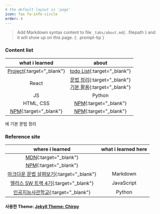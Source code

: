 ```yaml
---
# the default layout is 'page'
icon: fas fa-info-circle
order: 4
---
```


> Add Markdown syntax content to file `_tabs/about.md`{: .filepath } and it will show up on this page.
> {: .prompt-tip }

### Content list

|                                             what i learned                                             |                                                                                                                                about                                                                                                                                 |
| :----------------------------------------------------------------------------------------------------: | :------------------------------------------------------------------------------------------------------------------------------------------------------------------------------------------------------------------------------------------------------------------: |
| [Project](https://github.com/leekh8/leekh8.github.io/tree/main/assets/lib/project/){:target="\_blank"} |                                                                   [todo List](https://github.com/leekh8/leekh8.github.io/tree/main/assets/lib/project/JS%2C%20jQuery/todoList){:target="\_blank"}                                                                    |
|                                                 React                                                  | [문법 정리](https://github.com/leekh8/leekh8.github.io/blob/main/assets/lib/code/react/react-grammar.jsx){:target="\_blank"}<br>[기본 활용](https://github.com/leekh8/leekh8.github.io/blob/main/assets/lib/code/react/react-utilizing-basic.jsx){:target="\_blank"} |
|                                                   JS                                                   |                                                                                                                                Python                                                                                                                                |
|                                               HTML, CSS                                                |                                                                                                           [NPM](https://www.npmjs.com/){:target="\_blank"}                                                                                                           |
|                            [NPM](https://www.npmjs.com/){:target="\_blank"}                            |                                                                                                           [NPM](https://www.npmjs.com/){:target="\_blank"}                                                                                                           |

에 기본 문법 정리

### Reference site

|                                                                                         where i learned                                                                                         | what i learned here |
| :---------------------------------------------------------------------------------------------------------------------------------------------------------------------------------------------: | :-----------------: |
|                                                                   [MDN](https://developer.mozilla.org/ko/){:target="\_blank"}                                                                   |                     |
|                                                                        [NPM](https://www.npmjs.com/){:target="\_blank"}                                                                         |                     |
| [마크다운 문법 살펴보기](https://docs.github.com/en/get-started/writing-on-github/getting-started-with-writing-and-formatting-on-github/basic-writing-and-formatting-syntax){:target="\_blank"} |      Markdown       |
|                                                                [엘리스 SW 트랙 4기](https://elice.training/){:target="\_blank"}                                                                 |     JavaScript      |
|                                                                [인공지능사관학교](https://gj-aischool.or.kr/){:target="\_blank"}                                                                |       Python        |

#### 사용한 Theme: [Jekyll Theme: Chirpy](https://github.com/leekh8/leekh8.github.io/blob/main/Chirpy-README.md)
